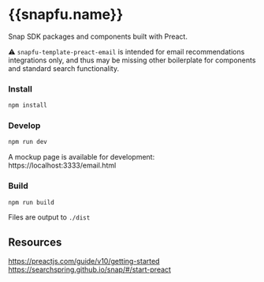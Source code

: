 # {{snapfu.name}}

Snap SDK packages and components built with Preact.

:warning: `snapfu-template-preact-email` is intended for email recommendations integrations only, and thus may be missing other boilerplate for components and standard search functionality.

### Install

```bash
npm install
```

### Develop

```bash
npm run dev
```

A mockup page is available for development:
https://localhost:3333/email.html

### Build

```bash
npm run build
```
Files are output to `./dist`

## Resources
https://preactjs.com/guide/v10/getting-started  
https://searchspring.github.io/snap/#/start-preact  